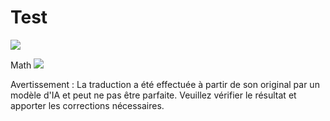 # Test

![](../../translated_images/bicycle.e5987a077c36459b31452b5f6322a930fe95440ab29aeb9c7cbea92148cbe694.fr.png)  <!-- Image d'un vélo -->

Math  <!-- Titre de section -->
![](../../translated_images/Math.057b8e51717bb65cec8a5b1b0d2eba85728b325315d7edd870b1d734356bb42a.fr.jpg)  <!-- Image de mathématiques -->


Avertissement : La traduction a été effectuée à partir de son original par un modèle d'IA et peut ne pas être parfaite. Veuillez vérifier le résultat et apporter les corrections nécessaires.